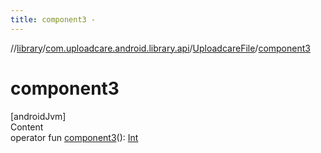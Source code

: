 ```yaml
---
title: component3 -
---
```

//[library](../../index.md)/[com.uploadcare.android.library.api](../index.md)/[UploadcareFile](index.md)/[component3](component3.md)



# component3  
[androidJvm]  
Content  
operator fun [component3](component3.md)(): [Int](https://kotlinlang.org/api/latest/jvm/stdlib/kotlin/-int/index.html)  



